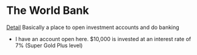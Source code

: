 # The World Bank
[Detail](https://docs.google.com/document/d/1lk-d-MwtO-97S9LwRq606DT6P4EWuLf6vNXsg-KFCxI/edit#heading=h.oblu3afofh9j)
Basically a place to open investment accounts and do banking

* I have an account open here. $10,000 is invested at an interest rate of 7% (Super Gold Plus level)